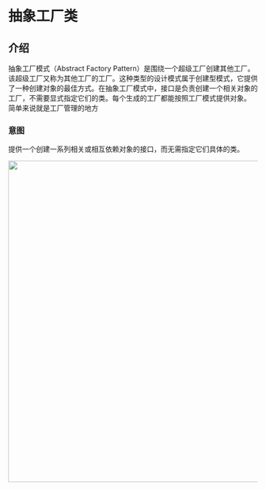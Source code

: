 # 抽象工厂类

## 介绍
抽象工厂模式（Abstract Factory Pattern）是围绕一个超级工厂创建其他工厂。该超级工厂又称为其他工厂的工厂。这种类型的设计模式属于创建型模式，它提供了一种创建对象的最佳方式。在抽象工厂模式中，接口是负责创建一个相关对象的工厂，不需要显式指定它们的类。每个生成的工厂都能按照工厂模式提供对象。
简单来说就是工厂管理的地方

### 意图
提供一个创建一系列相关或相互依赖对象的接口，而无需指定它们具体的类。

<p align="center">
   <img src="http://www.runoob.com/wp-content/uploads/2014/08/abstractfactory_pattern_uml_diagram.jpg" width="650"/>
</p>

